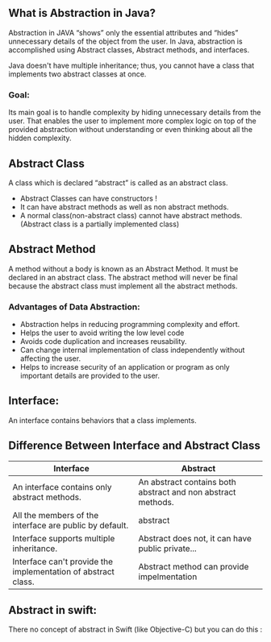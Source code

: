 ## What is Abstraction in Java?
Abstraction in JAVA “shows” only the essential attributes and “hides” unnecessary details of the object from the user. 
In Java, abstraction is accomplished using Abstract classes, Abstract methods, and interfaces. 

Java doesn't have multiple inheritance; thus, 
you cannot have a class that implements two abstract classes at once. 

### Goal:
Its main goal is to handle complexity by hiding unnecessary details from the user. 
That enables the user to implement more complex logic on top of the provided abstraction without understanding or even thinking about all the hidden complexity.


## Abstract Class
A class which is declared “abstract” is called as an abstract class. 

* Abstract Classes can have constructors !
* It can have abstract methods as well as non abstract methods. 
* A normal class(non-abstract class) cannot have abstract methods.
(Abstract class is a partially implemented class)

## Abstract Method
A method without a body is known as an Abstract Method. 
It must be declared in an abstract class. 
The abstract method will never be final because the abstract class must implement all the abstract methods.


### Advantages of Data Abstraction:
* Abstraction helps in reducing programming complexity and effort.
* Helps the user to avoid writing the low level code
* Avoids code duplication and increases reusability.
* Can change internal implementation of class independently without affecting the user.
* Helps to increase security of an application or program as only important details are provided to the user.

## Interface: 
An interface contains behaviors that a class implements.

## Difference Between Interface and Abstract Class

Interface | Abstract
------------ | -------------
An interface contains only abstract methods. | An abstract contains both abstract and non abstract methods.
All the members of the interface are public by default. | abstract
Interface supports multiple inheritance. | Abstract does not, it can have public private...
Interface can't provide the implementation of abstract class. | Abstract method can provide impelmentation


## Abstract in swift:
There no concept of abstract in Swift (like Objective-C) but you can do this :

